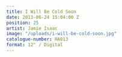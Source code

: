 ```yaml
---
title: I Will Be Cold Soon
date: 2013-06-24 15:04:00 Z
position: 25
artist: Jamie Isaac
image: "/uploads/i-will-be-cold-soon.jpg"
catalogue-number: HA013
format: 12" / Digital
---
```


